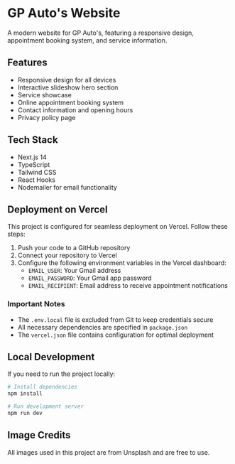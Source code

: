 # GP Auto's Website

A modern website for GP Auto's, featuring a responsive design, appointment booking system, and service information.

## Features

- Responsive design for all devices
- Interactive slideshow hero section
- Service showcase
- Online appointment booking system
- Contact information and opening hours
- Privacy policy page

## Tech Stack

- Next.js 14
- TypeScript
- Tailwind CSS
- React Hooks
- Nodemailer for email functionality

## Deployment on Vercel

This project is configured for seamless deployment on Vercel. Follow these steps:

1. Push your code to a GitHub repository
2. Connect your repository to Vercel
3. Configure the following environment variables in the Vercel dashboard:
   - `EMAIL_USER`: Your Gmail address
   - `EMAIL_PASSWORD`: Your Gmail app password
   - `EMAIL_RECIPIENT`: Email address to receive appointment notifications

### Important Notes

- The `.env.local` file is excluded from Git to keep credentials secure
- All necessary dependencies are specified in `package.json`
- The `vercel.json` file contains configuration for optimal deployment

## Local Development

If you need to run the project locally:

```bash
# Install dependencies
npm install

# Run development server
npm run dev
```

## Image Credits

All images used in this project are from Unsplash and are free to use. 
